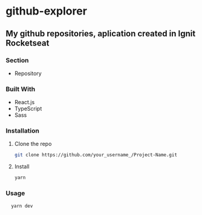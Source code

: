 # github-explorer

## My github repositories, aplication created in Ignit Rocketseat

### Section
- Repository

### Built With
* React.js
* TypeScript
* Sass

### Installation
1. Clone the repo
   ```sh
   git clone https://github.com/your_username_/Project-Name.git
   ```
2. Install 
   ```sh
   yarn
   ```
   
 ### Usage
 ```sh
   yarn dev
   ```
